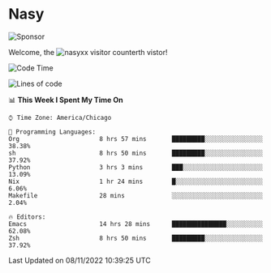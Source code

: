 # Nasy

<!--
<p align="center">
<img height="200" src="https://github-readme-stats.vercel.app/api?username=nasyxx&count_private=true&show_icons=true&theme=dracula&include_all_commits=true"/>
<img height="200" src="https://github-readme-stats.vercel.app/api/top-langs/?username=nasyxx&theme=dracula&hide=html,jupyter+notebook&count_private=true&show_icons=true"/>
</p>

  
----------------
-->

![Sponsor](https://img.shields.io/static/v1.svg?label=Sponsor&message=%E2%9D%A4&logo=GitHub&style=flat&color=pink)
 
Welcome, the ![nasyxx visitor counter](https://count.getloli.com/get/@nasyxx?theme=rule34)th vistor!
 
<!--START_SECTION:waka-->
![Code Time](http://img.shields.io/badge/Code%20Time-2%2C791%20hrs%2017%20mins-blue)

![Lines of code](https://img.shields.io/badge/From%20Hello%20World%20I%27ve%20Written-5%20Million%20lines%20of%20code-blue)

📊 **This Week I Spent My Time On** 

```text
⌚︎ Time Zone: America/Chicago

💬 Programming Languages: 
Org                      8 hrs 57 mins       █████████░░░░░░░░░░░░░░░░   38.38% 
sh                       8 hrs 50 mins       █████████░░░░░░░░░░░░░░░░   37.92% 
Python                   3 hrs 3 mins        ███░░░░░░░░░░░░░░░░░░░░░░   13.09% 
Nix                      1 hr 24 mins        █░░░░░░░░░░░░░░░░░░░░░░░░   6.06% 
Makefile                 28 mins             ░░░░░░░░░░░░░░░░░░░░░░░░░   2.04%

🔥 Editors: 
Emacs                    14 hrs 28 mins      ███████████████░░░░░░░░░░   62.08% 
Zsh                      8 hrs 50 mins       █████████░░░░░░░░░░░░░░░░   37.92%

```


 Last Updated on 08/11/2022 10:39:25 UTC
<!--END_SECTION:waka-->

<!-- ![visitors](https://visitor-badge.laobi.icu/badge?page_id=nasyxx.nasyxx) -->
